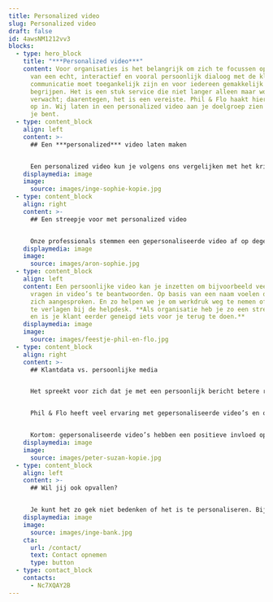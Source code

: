 ```yaml
---
title: Personalized video
slug: Personalized video
draft: false
id: 4awsNM1212vv3
blocks:
  - type: hero_block
    title: "***Personalized video***"
    content: Voor organisaties is het belangrijk om zich te focussen op het creëren
      van een echt, interactief en vooral persoonlijk dialoog met de klant. Deze
      communicatie moet toegankelijk zijn en voor iedereen gemakkelijk te
      begrijpen. Het is een stuk service die niet langer alleen maar wordt
      verwacht; daarentegen, het is een vereiste. Phil & Flo haakt hier handig
      op in. Wij laten in een personalized video aan je doelgroep zien hoe uniek
      je bent.
  - type: content_block
    align: left
    content: >-
      ## Een ***personalized*** video laten maken


      Een personalized video kun je volgens ons vergelijken met het krijgen van een ouderwets, handgeschreven verjaardagskaartje. Iemand is jouw verjaardag niet vergeten en heeft de moeite genomen om je persoonlijk te feliciteren. Datzelfde gevoel wanneer zo’n kaartje op je deurmat valt, willen we bij Phil & Flo ook bij jou en je klanten achterlaten. In een personalized video spreken we mensen persoonlijk aan, wist je dat maar liefst 85% van de doelgroep klikt op een persoonlijke video vanuit een mailing?
    displaymedia: image
    image:
      source: images/inge-sophie-kopie.jpg
  - type: content_block
    align: right
    content: >-
      ## Een streepje voor met personalized video


      Onze professionals stemmen een gepersonaliseerde video af op degene die de video bekijkt. Ze zijn namelijk gebaseerd op informatie uit bijvoorbeeld jouw CRM-systeem en ze geven ons relevante inzichten om boeiende video’s voor diverse zakelijke doelen te creëren. Dankzij de nieuwste technieken kunnen we *real time* deze video’s bijsturen of wijzigen. Je klanten kunnen dan niet anders dan de video opmerken wanneer je ze direct aanspreekt. Mochten er bijvoorbeeld klantgegevens veranderen, dan past ons systeem de gepersonaliseerde boodschap automatisch aan.
    displaymedia: image
    image:
      source: images/aron-sophie.jpg
  - type: content_block
    align: left
    content: Een persoonlijke video kan je inzetten om bijvoorbeeld veelgestelde
      vragen in video’s te beantwoorden. Op basis van een naam voelen de klanten
      zich aangesproken. En zo helpen we je om werkdruk weg te nemen of kosten
      te verlagen bij de helpdesk. **Als organisatie heb je zo een streepje voor
      en is je klant eerder geneigd iets voor je terug te doen.**
    displaymedia: image
    image:
      source: images/feestje-phil-en-flo.jpg
  - type: content_block
    align: right
    content: >-
      ## Klantdata vs. persoonlijke media


      Het spreekt voor zich dat je met een persoonlijk bericht betere resultaten bereikt bij je doelgroep dan met een algemene mailing of advertentie. **Een personalized video is de ideale koppeling tussen klantdata en persoonlijke media**. Daarmee is het een effectief middel om gedrag te beïnvloeden.


      Phil & Flo heeft veel ervaring met gepersonaliseerde video’s en ook de beveiliging van de data die gepaard gaat met het persoonlijk maken van de video. Omdat wij alle films en data op onze eigen servers beheren en hosten, kunnen we miljoenen verschillende gepersonaliseerde [videofilms](https://www.philenflo.nl/videofilm-laten-maken/) en gepersonaliseerde [animaties](https://www.philenflo.nl/animatie-laten-maken/) veilig opslaan.


      Kortom: gepersonaliseerde video’s hebben een positieve invloed op de klantenbinding, omdat het de kijker laat zien dat je je echt in ze hebt verdiept.
    displaymedia: image
    image:
      source: images/peter-suzan-kopie.jpg
  - type: content_block
    align: left
    content: >-
      ## Wil jij ook opvallen?


      Je kunt het zo gek niet bedenken of het is te personaliseren. Bij Phil & Flo laten we je opvallen. Neem jij contact met ons op, dan zorgen wij voor een persoonlijk gemaakte koffie, geheel vrijblijvend uiteraard!
    displaymedia: image
    image:
      source: images/inge-bank.jpg
    cta:
      url: /contact/
      text: Contact opnemen
      type: button
  - type: contact_block
    contacts:
      - Nc7XQAY2B
---
```

